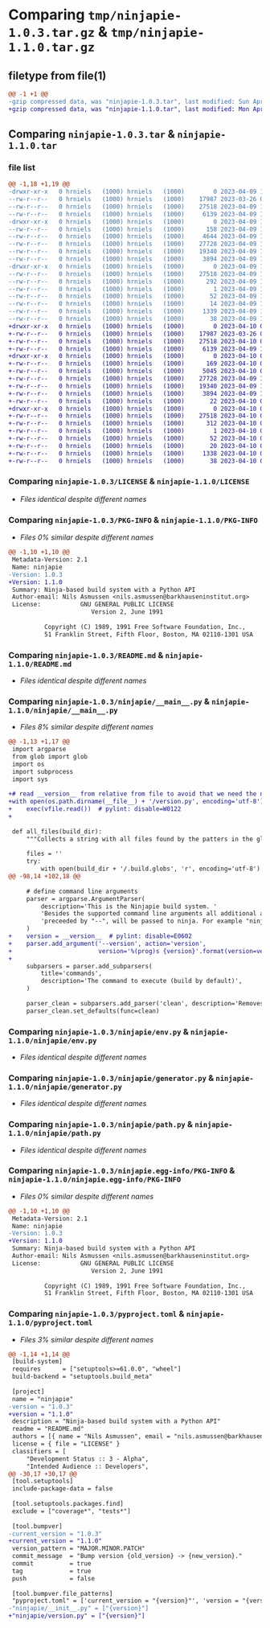 # Comparing `tmp/ninjapie-1.0.3.tar.gz` & `tmp/ninjapie-1.1.0.tar.gz`

## filetype from file(1)

```diff
@@ -1 +1 @@
-gzip compressed data, was "ninjapie-1.0.3.tar", last modified: Sun Apr  9 18:13:50 2023, max compression
+gzip compressed data, was "ninjapie-1.1.0.tar", last modified: Mon Apr 10 06:38:42 2023, max compression
```

## Comparing `ninjapie-1.0.3.tar` & `ninjapie-1.1.0.tar`

### file list

```diff
@@ -1,18 +1,19 @@
-drwxr-xr-x   0 hrniels   (1000) hrniels   (1000)        0 2023-04-09 18:13:50.010150 ninjapie-1.0.3/
--rw-r--r--   0 hrniels   (1000) hrniels   (1000)    17987 2023-03-26 07:31:08.000000 ninjapie-1.0.3/LICENSE
--rw-r--r--   0 hrniels   (1000) hrniels   (1000)    27518 2023-04-09 18:13:50.010150 ninjapie-1.0.3/PKG-INFO
--rw-r--r--   0 hrniels   (1000) hrniels   (1000)     6139 2023-04-09 11:30:25.000000 ninjapie-1.0.3/README.md
-drwxr-xr-x   0 hrniels   (1000) hrniels   (1000)        0 2023-04-09 18:13:50.006817 ninjapie-1.0.3/ninjapie/
--rw-r--r--   0 hrniels   (1000) hrniels   (1000)      158 2023-04-09 18:13:41.000000 ninjapie-1.0.3/ninjapie/__init__.py
--rw-r--r--   0 hrniels   (1000) hrniels   (1000)     4644 2023-04-09 15:55:05.000000 ninjapie-1.0.3/ninjapie/__main__.py
--rw-r--r--   0 hrniels   (1000) hrniels   (1000)    27728 2023-04-09 16:36:42.000000 ninjapie-1.0.3/ninjapie/env.py
--rw-r--r--   0 hrniels   (1000) hrniels   (1000)    19340 2023-04-09 15:57:25.000000 ninjapie-1.0.3/ninjapie/generator.py
--rw-r--r--   0 hrniels   (1000) hrniels   (1000)     3894 2023-04-09 16:06:55.000000 ninjapie-1.0.3/ninjapie/path.py
-drwxr-xr-x   0 hrniels   (1000) hrniels   (1000)        0 2023-04-09 18:13:50.006817 ninjapie-1.0.3/ninjapie.egg-info/
--rw-r--r--   0 hrniels   (1000) hrniels   (1000)    27518 2023-04-09 18:13:50.000000 ninjapie-1.0.3/ninjapie.egg-info/PKG-INFO
--rw-r--r--   0 hrniels   (1000) hrniels   (1000)      292 2023-04-09 18:13:50.000000 ninjapie-1.0.3/ninjapie.egg-info/SOURCES.txt
--rw-r--r--   0 hrniels   (1000) hrniels   (1000)        1 2023-04-09 18:13:50.000000 ninjapie-1.0.3/ninjapie.egg-info/dependency_links.txt
--rw-r--r--   0 hrniels   (1000) hrniels   (1000)       52 2023-04-09 18:13:50.000000 ninjapie-1.0.3/ninjapie.egg-info/entry_points.txt
--rw-r--r--   0 hrniels   (1000) hrniels   (1000)       14 2023-04-09 18:13:50.000000 ninjapie-1.0.3/ninjapie.egg-info/top_level.txt
--rw-r--r--   0 hrniels   (1000) hrniels   (1000)     1339 2023-04-09 18:13:41.000000 ninjapie-1.0.3/pyproject.toml
--rw-r--r--   0 hrniels   (1000) hrniels   (1000)       38 2023-04-09 18:13:50.010150 ninjapie-1.0.3/setup.cfg
+drwxr-xr-x   0 hrniels   (1000) hrniels   (1000)        0 2023-04-10 06:38:42.496231 ninjapie-1.1.0/
+-rw-r--r--   0 hrniels   (1000) hrniels   (1000)    17987 2023-03-26 07:31:08.000000 ninjapie-1.1.0/LICENSE
+-rw-r--r--   0 hrniels   (1000) hrniels   (1000)    27518 2023-04-10 06:38:42.496231 ninjapie-1.1.0/PKG-INFO
+-rw-r--r--   0 hrniels   (1000) hrniels   (1000)     6139 2023-04-09 11:30:25.000000 ninjapie-1.1.0/README.md
+drwxr-xr-x   0 hrniels   (1000) hrniels   (1000)        0 2023-04-10 06:38:42.496231 ninjapie-1.1.0/ninjapie/
+-rw-r--r--   0 hrniels   (1000) hrniels   (1000)      169 2023-04-10 06:20:47.000000 ninjapie-1.1.0/ninjapie/__init__.py
+-rw-r--r--   0 hrniels   (1000) hrniels   (1000)     5045 2023-04-10 06:32:28.000000 ninjapie-1.1.0/ninjapie/__main__.py
+-rw-r--r--   0 hrniels   (1000) hrniels   (1000)    27728 2023-04-09 16:36:42.000000 ninjapie-1.1.0/ninjapie/env.py
+-rw-r--r--   0 hrniels   (1000) hrniels   (1000)    19340 2023-04-09 15:57:25.000000 ninjapie-1.1.0/ninjapie/generator.py
+-rw-r--r--   0 hrniels   (1000) hrniels   (1000)     3894 2023-04-09 16:06:55.000000 ninjapie-1.1.0/ninjapie/path.py
+-rw-r--r--   0 hrniels   (1000) hrniels   (1000)       22 2023-04-10 06:36:28.000000 ninjapie-1.1.0/ninjapie/version.py
+drwxr-xr-x   0 hrniels   (1000) hrniels   (1000)        0 2023-04-10 06:38:42.496231 ninjapie-1.1.0/ninjapie.egg-info/
+-rw-r--r--   0 hrniels   (1000) hrniels   (1000)    27518 2023-04-10 06:38:42.000000 ninjapie-1.1.0/ninjapie.egg-info/PKG-INFO
+-rw-r--r--   0 hrniels   (1000) hrniels   (1000)      312 2023-04-10 06:38:42.000000 ninjapie-1.1.0/ninjapie.egg-info/SOURCES.txt
+-rw-r--r--   0 hrniels   (1000) hrniels   (1000)        1 2023-04-10 06:38:42.000000 ninjapie-1.1.0/ninjapie.egg-info/dependency_links.txt
+-rw-r--r--   0 hrniels   (1000) hrniels   (1000)       52 2023-04-10 06:38:42.000000 ninjapie-1.1.0/ninjapie.egg-info/entry_points.txt
+-rw-r--r--   0 hrniels   (1000) hrniels   (1000)       20 2023-04-10 06:38:42.000000 ninjapie-1.1.0/ninjapie.egg-info/top_level.txt
+-rw-r--r--   0 hrniels   (1000) hrniels   (1000)     1338 2023-04-10 06:36:28.000000 ninjapie-1.1.0/pyproject.toml
+-rw-r--r--   0 hrniels   (1000) hrniels   (1000)       38 2023-04-10 06:38:42.496231 ninjapie-1.1.0/setup.cfg
```

### Comparing `ninjapie-1.0.3/LICENSE` & `ninjapie-1.1.0/LICENSE`

 * *Files identical despite different names*

### Comparing `ninjapie-1.0.3/PKG-INFO` & `ninjapie-1.1.0/PKG-INFO`

 * *Files 0% similar despite different names*

```diff
@@ -1,10 +1,10 @@
 Metadata-Version: 2.1
 Name: ninjapie
-Version: 1.0.3
+Version: 1.1.0
 Summary: Ninja-based build system with a Python API
 Author-email: Nils Asmussen <nils.asmussen@barkhauseninstitut.org>
 License: 		    GNU GENERAL PUBLIC LICENSE
         		       Version 2, June 1991
         
          Copyright (C) 1989, 1991 Free Software Foundation, Inc.,
          51 Franklin Street, Fifth Floor, Boston, MA 02110-1301 USA
```

### Comparing `ninjapie-1.0.3/README.md` & `ninjapie-1.1.0/README.md`

 * *Files identical despite different names*

### Comparing `ninjapie-1.0.3/ninjapie/__main__.py` & `ninjapie-1.1.0/ninjapie/__main__.py`

 * *Files 8% similar despite different names*

```diff
@@ -1,13 +1,17 @@
 import argparse
 from glob import glob
 import os
 import subprocess
 import sys
 
+# read __version__ from relative from file to avoid that we need the ninjapie package
+with open(os.path.dirname(__file__) + '/version.py', encoding='utf-8') as vfile:
+    exec(vfile.read())  # pylint: disable=W0122
+
 
 def all_files(build_dir):
     """Collects a string with all files found by the patters in the globs file"""
 
     files = ''
     try:
         with open(build_dir + '/.build.globs', 'r', encoding='utf-8') as file:
@@ -98,14 +102,18 @@
 
     # define command line arguments
     parser = argparse.ArgumentParser(
         description='This is the Ninjapie build system. '
         'Besides the supported command line arguments all additional arguments, '
         'preceeded by "--", will be passed to ninja. For example "ninjapie -- -v".'
     )
+    version = __version__  # pylint: disable=E0602
+    parser.add_argument('--version', action='version',
+                        version='%(prog)s {version}'.format(version=version))
+
     subparsers = parser.add_subparsers(
         title='commands',
         description='The command to execute (build by default)',
     )
 
     parser_clean = subparsers.add_parser('clean', description='Removes the build directory')
     parser_clean.set_defaults(func=clean)
```

### Comparing `ninjapie-1.0.3/ninjapie/env.py` & `ninjapie-1.1.0/ninjapie/env.py`

 * *Files identical despite different names*

### Comparing `ninjapie-1.0.3/ninjapie/generator.py` & `ninjapie-1.1.0/ninjapie/generator.py`

 * *Files identical despite different names*

### Comparing `ninjapie-1.0.3/ninjapie/path.py` & `ninjapie-1.1.0/ninjapie/path.py`

 * *Files identical despite different names*

### Comparing `ninjapie-1.0.3/ninjapie.egg-info/PKG-INFO` & `ninjapie-1.1.0/ninjapie.egg-info/PKG-INFO`

 * *Files 0% similar despite different names*

```diff
@@ -1,10 +1,10 @@
 Metadata-Version: 2.1
 Name: ninjapie
-Version: 1.0.3
+Version: 1.1.0
 Summary: Ninja-based build system with a Python API
 Author-email: Nils Asmussen <nils.asmussen@barkhauseninstitut.org>
 License: 		    GNU GENERAL PUBLIC LICENSE
         		       Version 2, June 1991
         
          Copyright (C) 1989, 1991 Free Software Foundation, Inc.,
          51 Franklin Street, Fifth Floor, Boston, MA 02110-1301 USA
```

### Comparing `ninjapie-1.0.3/pyproject.toml` & `ninjapie-1.1.0/pyproject.toml`

 * *Files 3% similar despite different names*

```diff
@@ -1,14 +1,14 @@
 [build-system]
 requires      = ["setuptools>=61.0.0", "wheel"]
 build-backend = "setuptools.build_meta"
 
 [project]
 name = "ninjapie"
-version = "1.0.3"
+version = "1.1.0"
 description = "Ninja-based build system with a Python API"
 readme = "README.md"
 authors = [{ name = "Nils Asmussen", email = "nils.asmussen@barkhauseninstitut.org" }]
 license = { file = "LICENSE" }
 classifiers = [
     "Development Status :: 3 - Alpha",
     "Intended Audience :: Developers",
@@ -30,17 +30,17 @@
 [tool.setuptools]
 include-package-data = false
 
 [tool.setuptools.packages.find]
 exclude = ["coverage*", "tests*"]
 
 [tool.bumpver]
-current_version = "1.0.3"
+current_version = "1.1.0"
 version_pattern = "MAJOR.MINOR.PATCH"
 commit_message  = "Bump version {old_version} -> {new_version}."
 commit          = true
 tag             = true
 push            = false
 
 [tool.bumpver.file_patterns]
 "pyproject.toml" = ['current_version = "{version}"', 'version = "{version}"']
-"ninjapie/__init__.py" = ["{version}"]
+"ninjapie/version.py" = ["{version}"]
```


